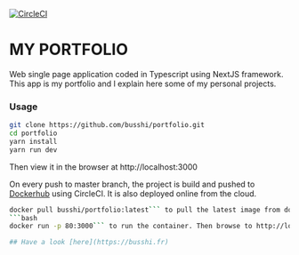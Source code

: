 [![CircleCI](https://circleci.com/gh/busshi/portfolio/tree/master.svg?style=shield&circle-token=77dd5998d2e80fb6e3474566cdc7f8206db67efd)](https://circleci.com/gh/busshi/portfolio/tree/master)

# MY PORTFOLIO

Web single page application coded in Typescript using NextJS framework. This app is my portfolio and I explain here some of my personal projects.

### Usage
```bash
git clone https://github.com/busshi/portfolio.git
cd portfolio
yarn install
yarn run dev
```
Then view it in the browser at http://localhost:3000

On every push to master branch, the project is build and pushed to [Dockerhub](https://hub.docker.com/r/busshi/portfolio) using CircleCI. It is also deployed online from the cloud.

```bash
docker pull busshi/portfolio:latest``` to pull the latest image from dockerhub
```bash
docker run -p 80:3000``` to run the container. Then browse to http://localhost

## Have a look [here](https://busshi.fr)
